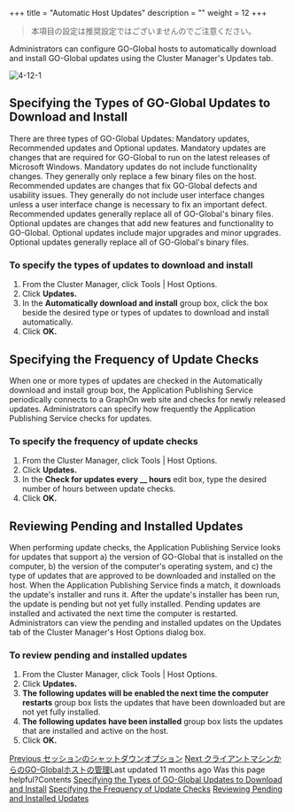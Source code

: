 
+++
title = "Automatic Host Updates"
description = ""
weight = 12
+++

>本項目の設定は推奨設定ではございませんのでご注意ください。

Administrators can configure GO-Global hosts to automatically download and install GO-Global updates using the Cluster Manager's Updates tab.

![4-12-1](/img/4-12-1.png)

## Specifying the Types of GO-Global Updates to Download and Install

There are three types of GO-Global Updates: Mandatory updates, Recommended updates and Optional updates. Mandatory updates are changes that are required for GO-Global to run on the latest releases of Microsoft Windows. Mandatory updates do not include functionality changes. They generally only replace a few binary files on the host. Recommended updates are changes that fix GO-Global defects and usability issues. They generally do not include user interface changes unless a user interface change is necessary to fix an important defect. Recommended updates generally replace all of GO-Global's binary files. Optional updates are changes that add new features and functionality to GO-Global. Optional updates include major upgrades and minor upgrades. Optional updates generally replace all of GO-Global's binary files.

### To specify the types of updates to download and install

1. From the Cluster Manager, click Tools | Host Options.
2. Click **Updates.**
3. In the **Automatically download and install** group box, click the box beside the desired type or types of updates to download and install automatically.
4. Click **OK.**

## Specifying the Frequency of Update Checks

When one or more types of updates are checked in the Automatically download and install group box, the Application Publishing Service periodically connects to a GraphOn web site and checks for newly released updates. Administrators can specify how frequently the Application Publishing Service checks for updates.

### To specify the frequency of update checks

1. From the Cluster Manager, click Tools | Host Options.
2. Click **Updates.**
3. In the **Check for updates every __ hours** edit box, type the desired number of hours between update checks.
4. Click **OK.**

## Reviewing Pending and Installed Updates

When performing update checks, the Application Publishing Service looks for updates that support a) the version of GO-Global that is installed on the computer, b) the version of the computer's operating system, and c) the type of updates that are approved to be downloaded and installed on the host. When the Application Publishing Service finds a match, it downloads the update's installer and runs it. After the update's installer has been run, the update is pending but not yet fully installed. Pending updates are installed and activated the next time the computer is restarted. Administrators can view the pending and installed updates on the Updates tab of the Cluster Manager's Host Options dialog box.

### To review pending and installed updates

1. From the Cluster Manager, click Tools | Host Options.
2. Click **Updates.**
3. **The following updates will be enabled the next time the computer restarts** group box lists the updates that have been downloaded but are not yet fully installed.
4. **The following updates have been installed** group box lists the updates that are installed and active on the host.
5. Click **OK.**

[Previous セッションのシャットダウンオプション](https://gitbook.kitasp.com/go-global-5/cluster-manager/untitled-23) [Next クライアントマシンからのGO-Globalホストの管理](https://gitbook.kitasp.com/go-global-5/cluster-manager/untitled-27)Last updated 11 months ago Was this page helpful?Contents [Specifying the Types of GO-Global Updates to Download and Install](https://gitbook.kitasp.com/go-global-5/cluster-manager/automatic-host-updates#specifying-the-types-of-go-global-updates-to-download-and-install) [Specifying the Frequency of Update Checks](https://gitbook.kitasp.com/go-global-5/cluster-manager/automatic-host-updates#specifying-the-frequency-of-update-checks) [Reviewing Pending and Installed Updates](https://gitbook.kitasp.com/go-global-5/cluster-manager/automatic-host-updates#reviewing-pending-and-installed-updates)
